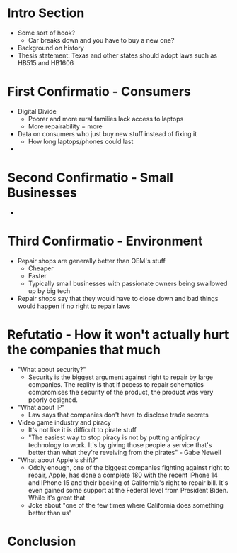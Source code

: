 # Intro Section

- Some sort of hook?
  - Car breaks down and you have to buy a new one?
- Background on history
- Thesis statement:
  Texas and other states should adopt laws such as HB515 and HB1606

# First Confirmatio - Consumers

- Digital Divide
  - Poorer and more rural families lack access to laptops
  - More repairability = more
- Data on consumers who just buy new stuff instead of fixing it
  - How long laptops/phones could last
-

# Second Confirmatio - Small Businesses

-

# Third Confirmatio - Environment

- Repair shops are generally better than OEM's stuff
  - Cheaper
  - Faster
  - Typically small businesses with passionate owners being swallowed up by big tech
- Repair shops say that they would have to close down and bad things would happen if no right to repair laws

# Refutatio - How it won't actually hurt the companies that much

- "What about security?"
  - Security is the biggest argument against right to repair by large companies. The reality is that if access to repair schematics compromises the security of the product, the product was very poorly designed.
- "What about IP"
  - Law says that companies don't have to disclose trade secrets
- Video game industry and piracy
  - It's not like it is difficult to pirate stuff
  - "The easiest way to stop piracy is not by putting antipiracy technology to work. It's by giving those people a service that's better than what they're reveiving from the pirates" - Gabe Newell
- "What about Apple's shift?"
  - Oddly enough, one of the biggest companies fighting against right to repair, Apple, has done a complete 180 with the recent IPhone 14 and IPhone 15 and their backing of California's right to repair bill. It's even gained some support at the Federal level from President Biden. While it's great that
  - Joke about "one of the few times where California does something better than us"

# Conclusion
